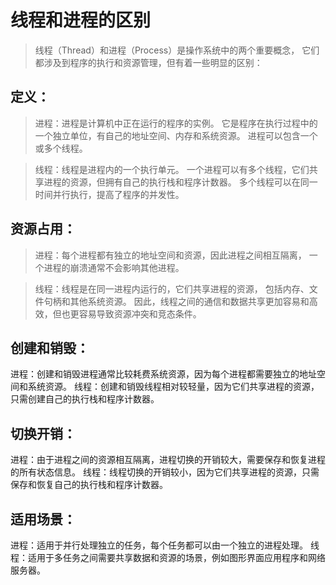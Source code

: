 # 线程和进程的区别
> 线程（Thread）和进程（Process）是操作系统中的两个重要概念，
> 它们都涉及到程序的执行和资源管理，但有着一些明显的区别：

## 定义：

> 进程：进程是计算机中正在运行的程序的实例。
> 它是程序在执行过程中的一个独立单位，有自己的地址空间、内存和系统资源。
> 进程可以包含一个或多个线程。

> 线程：线程是进程内的一个执行单元。
> 一个进程可以有多个线程，它们共享进程的资源，但拥有自己的执行栈和程序计数器。
> 多个线程可以在同一时间并行执行，提高了程序的并发性。

## 资源占用：

> 进程：每个进程都有独立的地址空间和资源，因此进程之间相互隔离，
> 一个进程的崩溃通常不会影响其他进程。

> 线程：线程是在同一进程内运行的，它们共享进程的资源，
> 包括内存、文件句柄和其他系统资源。
> 因此，线程之间的通信和数据共享更加容易和高效，但也更容易导致资源冲突和竞态条件。

## 创建和销毁：

进程：创建和销毁进程通常比较耗费系统资源，因为每个进程都需要独立的地址空间和系统资源。
线程：创建和销毁线程相对较轻量，因为它们共享进程的资源，只需创建自己的执行栈和程序计数器。

## 切换开销：

进程：由于进程之间的资源相互隔离，进程切换的开销较大，需要保存和恢复进程的所有状态信息。
线程：线程切换的开销较小，因为它们共享进程的资源，只需保存和恢复自己的执行栈和程序计数器。


## 适用场景：

进程：适用于并行处理独立的任务，每个任务都可以由一个独立的进程处理。
线程：适用于多任务之间需要共享数据和资源的场景，例如图形界面应用程序和网络服务器。